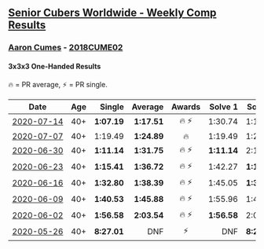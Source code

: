 <style>table {white-space: nowrap;}</style>

## [Senior Cubers Worldwide - Weekly Comp Results](/scw-comp/results/)
### [Aaron Cumes](README.md) - [2018CUME02](https://www.worldcubeassociation.org/persons/2018CUME02?event=333oh)
#### 3x3x3 One-Handed Results

<span style="white-space: nowrap;">🔥 = PR average</span>, <span style="white-space: nowrap;">⚡ = PR single</span>.

| Date | Age | Single | Average | Awards | Solve 1 | Solve 2 | Solve 3 | Solve 4 | Solve 5 | Video |
| :--: | :--: | --: | --: | :--: | --: | --: | --: | --: | --: | :-- |
| [2020-07-14](../../results/2020-07-14/333oh.md) | 40+ | **1:07.19** | **1:17.51** | 🔥 ⚡ | 1:30.74 | 1:14.59 | **1:07.19** | DNS | DNS | [Link](https://www.facebook.com/events/1157754364595802?view=permalink&id=1159540284417210) |
| [2020-07-07](../../results/2020-07-07/333oh.md) | 40+ | 1:19.49 | **1:24.89** | 🔥 | 1:19.49 | 1:20.52 | 1:34.65 | DNS | DNS | [Link](https://www.facebook.com/events/271667090769235?view=permalink&id=271754540760490) |
| [2020-06-30](../../results/2020-06-30/333oh.md) | 40+ | **1:11.14** | **1:31.75** | 🔥 ⚡ | **1:11.14** | 2:11.39 | 1:12.73 | DNS | DNS | [Link](https://www.facebook.com/events/679860472562391?view=permalink&id=680113059203799) |
| [2020-06-23](../../results/2020-06-23/333oh.md) | 40+ | **1:15.41** | **1:36.72** | 🔥 ⚡ | 1:42.27 | **1:15.41** | 1:52.48 | DNS | DNS | [Link](https://www.facebook.com/events/722150235200875?view=permalink&id=722235995192299) |
| [2020-06-16](../../results/2020-06-16/333oh.md) | 40+ | **1:32.80** | **1:38.39** | 🔥 ⚡ | 1:45.05 | **1:32.80** | 1:37.33 | DNS | DNS | [Link](https://www.facebook.com/events/604103587178706?view=permalink&id=604175607171504) |
| [2020-06-09](../../results/2020-06-09/333oh.md) | 40+ | **1:40.53** | **1:45.88** | 🔥 ⚡ | 1:55.96 | 1:41.14 | **1:40.53** | DNS | DNS | [Link](https://www.facebook.com/events/903549840109576?view=permalink&id=903625773435316) |
| [2020-06-02](../../results/2020-06-02/333oh.md) | 40+ | **1:56.58** | **2:03.54** | 🔥 ⚡ | **1:56.58** | 2:03.03 | 2:11.00 | DNS | DNS | [Link](https://www.facebook.com/events/3373950429496747?view=permalink&id=3374019349489855) |
| [2020-05-26](../../results/2020-05-26/333oh.md) | 40+ | **8:27.01** | DNF | ⚡ | DNF | **8:27.01** | DNS | DNS | DNS | [Link](https://www.facebook.com/events/688407551989463?view=permalink&id=692401598256725) |


<!-- Global site tag (gtag.js) - Google Analytics -->
<script async src="https://www.googletagmanager.com/gtag/js?id=UA-86348435-3"></script>
<script>window.dataLayer = window.dataLayer || []; function gtag() {dataLayer.push(arguments);} gtag('js', new Date()); gtag('config', 'UA-86348435-3');</script>
